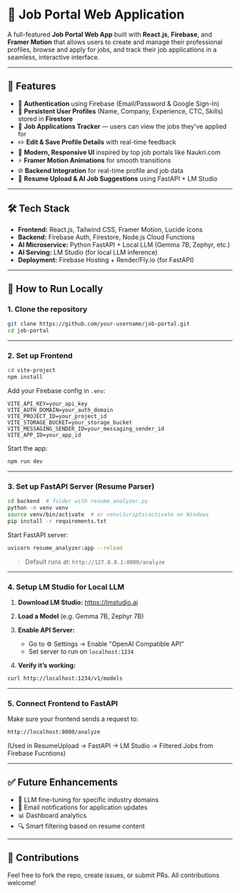 # 🚀 Job Portal Web Application

A full-featured **Job Portal Web App** built with **React.js**, **Firebase**, and **Framer Motion** that allows users to create and manage their professional profiles, browse and apply for jobs, and track their job applications in a seamless, interactive interface.

---

## 🌟 Features

* 🔐 **Authentication** using Firebase (Email/Password & Google Sign-In)
* 👤 **Persistent User Profiles** (Name, Company, Experience, CTC, Skills) stored in **Firestore**
* 📄 **Job Applications Tracker** — users can view the jobs they've applied for
* ✏️ **Edit & Save Profile Details** with real-time feedback
* 🎨 **Modern, Responsive UI** inspired by top job portals like Naukri.com
* ⚡ **Framer Motion Animations** for smooth transitions
* 🌐 **Backend Integration** for real-time profile and job data
* 🤖 **Resume Upload & AI Job Suggestions** using FastAPI + LM Studio

---

## 🛠 Tech Stack

* **Frontend:** React.js, Tailwind CSS, Framer Motion, Lucide Icons
* **Backend:** Firebase Auth, Firestore, Node.js Cloud Functions
* **AI Microservice:** Python FastAPI + Local LLM (Gemma 7B, Zephyr, etc.)
* **AI Serving:** LM Studio (for local LLM inference)
* **Deployment:** Firebase Hosting + Render/Fly.io (for FastAPI)

---

## 🚧 How to Run Locally

### 1. Clone the repository

```bash
git clone https://github.com/your-username/job-portal.git
cd job-portal
```

---

### 2. Set up Frontend

```bash
cd vite-project
npm install
```

Add your Firebase config in `.env`:

```env
VITE_API_KEY=your_api_key
VITE_AUTH_DOMAIN=your_auth_domain
VITE_PROJECT_ID=your_project_id
VITE_STORAGE_BUCKET=your_storage_bucket
VITE_MESSAGING_SENDER_ID=your_messaging_sender_id
VITE_APP_ID=your_app_id
```

Start the app:

```bash
npm run dev
```

---

### 3. Set up FastAPI Server (Resume Parser)

```bash
cd backend  # folder with resume_analyzer.py
python -m venv venv
source venv/bin/activate  # or venv\Scripts\activate on Windows
pip install -r requirements.txt
```

Start FastAPI server:

```bash
uvicorn resume_analyzer:app --reload
```

> Default runs at: `http://127.0.0.1:8000/analyze`

---

### 4. Setup LM Studio for Local LLM

1. **Download LM Studio:** https://lmstudio.ai
2. **Load a Model** (e.g. Gemma 7B, Zephyr 7B)
3. **Enable API Server:**
   - Go to ⚙️ Settings → Enable "OpenAI Compatible API"
   - Set server to run on `localhost:1234`

4. **Verify it’s working:**

```bash
curl http://localhost:1234/v1/models
```

---

### 5. Connect Frontend to FastAPI

Make sure your frontend sends a request to:

```bash
http://localhost:8000/analyze
```

(Used in ResumeUpload → FastAPI → LM Studio → Filtered Jobs from Firebase Fucntions) 

---

## ✅ Future Enhancements

* 🧠 LLM fine-tuning for specific industry domains
* 📨 Email notifications for application updates
* 📊 Dashboard analytics
* 🔍 Smart filtering based on resume content

---

## 🙌 Contributions

Feel free to fork the repo, create issues, or submit PRs. All contributions welcome!
